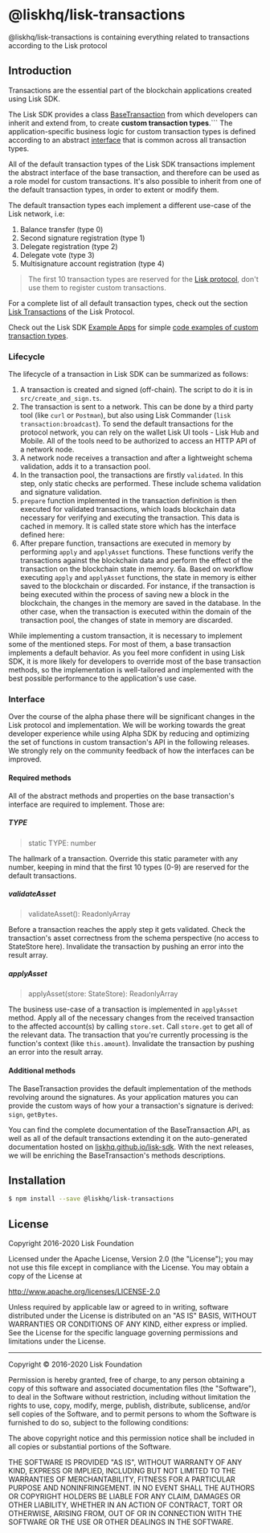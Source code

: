 # @liskhq/lisk-transactions

@liskhq/lisk-transactions is containing everything related to transactions according to the Lisk protocol

## Introduction

Transactions are the essential part of the blockchain applications created using Lisk SDK.

The Lisk SDK provides a class [BaseTransaction](https://github.com/LiskHQ/lisk-sdk/blob/development/elements/lisk-transactions/src/base_transaction.ts) from which developers can inherit and extend from, to create **custom transaction types**.```
The application-specific business logic for custom transaction types is defined according to an abstract [interface](#interface) that is common across all transaction types.

All of the default transaction types of the Lisk SDK transactions implement the abstract interface of the base transaction, and therefore can be used as a role model for custom transactions.
It's also possible to inherit from one of the default transaction types, in order to extent or modify them.

The default transaction types each implement a different use-case of the Lisk network, i.e:

1. Balance transfer (type 0)
2. Second signature registration (type 1)
3. Delegate registration (type 2)
4. Delegate vote (type 3)
5. Multisignature account registration (type 4)

> The first 10 transaction types are reserved for the [Lisk protocol](https://lisk.io/documentation/lisk-protocol), don't use them to register custom transactions.

For a complete list of all default transaction types, check out the section [Lisk Transactions](https://lisk.io/documentation/lisk-protocol/transactions) of the Lisk Protocol.

Check out the Lisk SDK [Example Apps](https://github.com/LiskHQ/lisk-sdk-test-app) for simple [code examples of custom transaction types](https://github.com/LiskHQ/lisk-sdk-test-app/blob/development/hello_world/hello_transaction.js).

### Lifecycle

The lifecycle of a transaction in Lisk SDK can be summarized as follows:

1. A transaction is created and signed (off-chain). The script to do it is in `src/create_and_sign.ts`.
2. The transaction is sent to a network. This can be done by a third party tool (like `curl` or `Postman`), but also using Lisk Commander (`lisk transaction:broadcast`).
   To send the default transactions for the protocol network, you can rely on the wallet Lisk UI tools - Lisk Hub and Mobile. All of the tools need to be authorized to access an HTTP API of a network node.
3. A network node receives a transaction and after a lightweight schema validation, adds it to a transaction pool.
4. In the transaction pool, the transactions are firstly `validated`. In this step, only static checks are performed. These include schema validation and signature validation.
5. `prepare` function implemented in the transaction definition is then executed for validated transactions, which loads blockchain data necessary for verifying and executing the transaction. This data is cached in memory. It is called state store which has the interface defined here: <should have a some details about the state store>
6. After prepare function, transactions are executed in memory by performing `apply` and `applyAsset` functions. These functions verify the transactions against the blockchain data and perform the effect of the transaction on the blockchain state in memory.
   6a. Based on workflow executing `apply` and `applyAsset` functions, the state in memory is either saved to the blockchain or discarded. For instance, if the transaction is being executed within the process of saving new a block in the blockchain, the changes in the memory are saved in the database. In the other case, when the transaction is executed within the domain of the transaction pool, the changes of state in memory are discarded.

While implementing a custom transaction, it is necessary to implement some of the mentioned steps. For most of them, a base transaction implements a default behavior. As you feel more confident in using Lisk SDK, it is more likely for developers to override most of the base transaction methods, so the implementation is well-tailored and implemented with the best possible performance to the application's use case.

### Interface

Over the course of the alpha phase there will be significant changes in the Lisk protocol and implementation. We will be working towards the great developer experience while using Alpha SDK by reducing and optimizing the set of functions in custom transaction's API in the following releases. We strongly rely on the community feedback of how the interfaces can be improved.

#### Required methods

All of the abstract methods and properties on the base transaction's interface are required to implement. Those are:

##### TYPE

> static TYPE: number

The hallmark of a transaction. Override this static parameter with any number, keeping in mind that the first 10 types (0-9) are reserved for the default transactions.

##### validateAsset

> validateAsset(): ReadonlyArray<TransactionError>

Before a transaction reaches the apply step it gets validated. Check the transaction's asset correctness from the schema perspective (no access to StateStore here).
Invalidate the transaction by pushing an error into the result array.

##### applyAsset

> applyAsset(store: StateStore): ReadonlyArray<TransactionError>

The business use-case of a transaction is implemented in `applyAsset` method. Apply all of the necessary changes from the received transaction to the affected account(s) by calling `store.set`. Call `store.get` to get all of the relevant data. The transaction that you're currently processing is the function's context (like `this.amount`).
Invalidate the transaction by pushing an error into the result array.

#### Additional methods

The BaseTransaction provides the default implementation of the methods revolving around the signatures. As your application matures you can provide the custom ways of how your a transaction's signature is derived: `sign`, `getBytes`.

You can find the complete documentation of the BaseTransaction API, as well as all of the default transactions extending it
on the auto-generated documentation hosted on [liskhq.github.io/lisk-sdk](https://liskhq.github.io/lisk-sdk/). With the next releases, we will be enriching the BaseTransaction's methods descriptions.

## Installation

```sh
$ npm install --save @liskhq/lisk-transactions
```

## License

Copyright 2016-2020 Lisk Foundation

Licensed under the Apache License, Version 2.0 (the "License");
you may not use this file except in compliance with the License.
You may obtain a copy of the License at

http://www.apache.org/licenses/LICENSE-2.0

Unless required by applicable law or agreed to in writing, software
distributed under the License is distributed on an "AS IS" BASIS,
WITHOUT WARRANTIES OR CONDITIONS OF ANY KIND, either express or implied.
See the License for the specific language governing permissions and
limitations under the License.

---

Copyright © 2016-2020 Lisk Foundation

Permission is hereby granted, free of charge, to any person obtaining a copy of this software and associated documentation files (the "Software"), to deal in the Software without restriction, including without limitation the rights to use, copy, modify, merge, publish, distribute, sublicense, and/or sell copies of the Software, and to permit persons to whom the Software is furnished to do so, subject to the following conditions:

The above copyright notice and this permission notice shall be included in all copies or substantial portions of the Software.

THE SOFTWARE IS PROVIDED "AS IS", WITHOUT WARRANTY OF ANY KIND, EXPRESS OR IMPLIED, INCLUDING BUT NOT LIMITED TO THE WARRANTIES OF MERCHANTABILITY, FITNESS FOR A PARTICULAR PURPOSE AND NONINFRINGEMENT. IN NO EVENT SHALL THE AUTHORS OR COPYRIGHT HOLDERS BE LIABLE FOR ANY CLAIM, DAMAGES OR OTHER LIABILITY, WHETHER IN AN ACTION OF CONTRACT, TORT OR OTHERWISE, ARISING FROM, OUT OF OR IN CONNECTION WITH THE SOFTWARE OR THE USE OR OTHER DEALINGS IN THE SOFTWARE.

[lisk core github]: https://github.com/LiskHQ/lisk
[lisk documentation site]: https://lisk.io/documentation/lisk-elements
